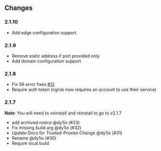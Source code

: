 ## Changes

### 2.1.10

- Add edge configuration support

### 2.1.9

- Remove static address if port provided only
- Add domain configuration support

### 2.1.8

- Fix S6 error fixes [#12](https://github.com/dy1io/hassio-addons/issues/12)
- Require auth token (ngrok now requires an account to use their service)


### 2.1.7

**Note**: You will need to uninstall and reinstall to go to v2.1.7

- add archived notice @dy1io (#33)
- Fix missing build arg @dy1io (#32)
- Update Docs for Trusted-Proxies Change @dy1io (#31)
- Rename @dy1io (#30)
- Require local build
